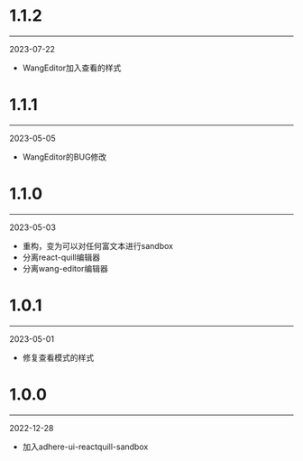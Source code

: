 # 1.1.2

***

2023-07-22

* WangEditor加入查看的样式

# 1.1.1

***

2023-05-05

* WangEditor的BUG修改

# 1.1.0

***

2023-05-03

* 重构，变为可以对任何富文本进行sandbox
* 分离react-quill编辑器
* 分离wang-editor编辑器

# 1.0.1

***

2023-05-01

* 修复查看模式的样式

# 1.0.0

***

2022-12-28

* 加入adhere-ui-reactquill-sandbox
